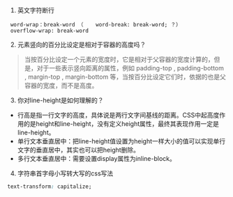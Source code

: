 1. 英文字符断行
```
 word-wrap：break-word （    word-break: break-word; ？）
 overflow-wrap: break-word
```

2. 元素竖向的百分比设定是相对于容器的高度吗？
> 当按百分比设定一个元素的宽度时，它是相对于父容器的宽度计算的，但是，对于一些表示竖向距离的属性，例如 padding-top , padding-bottom , margin-top , margin-bottom 等，当按百分比设定它们时，依据的也是父容器的宽度，而不是高度。

3. 你对line-height是如何理解的？
- 行高是指一行文字的高度，具体说是两行文字间基线的距离。CSS中起高度作用的是height和line-height，没有定义height属性，最终其表现作用一定是line-height。
- 单行文本垂直居中：把line-height值设置为height一样大小的值可以实现单行文字的垂直居中，其实也可以把height删除。
- 多行文本垂直居中：需要设置display属性为inline-block。  

4. 字符串首字母小写转大写的css写法
```css
text-transform: capitalize;
```


